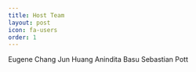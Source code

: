 ```yaml
---
title: Host Team  
layout: post
icon: fa-users
order: 1
---
```


Eugene Chang
Jun Huang
Anindita Basu
Sebastian Pott

